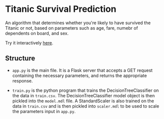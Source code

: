# Titanic Survival Prediction

An algorithm that determines whether you're likely to have survived the Titanic or not, based on parameters such as age, fare, numebr of dependents on board, and sex.

Try it interactively [here](https://darrendube.com/projects/titanic-dataset).

## Structure

- `app.py` is the main file. It is a Flask server that accepts a GET request containing the necessary parameters, and returns the appropriate response.

- `train.py` is the python program that trains the DecisionTreeClassifier on the data in `train.csv`. The DecisionTreeClassifier model object is then pickled into the `model.mdl` file. A StandardScaler is also trained on the data in `train.csv` and is then pickled into `scaler.mdl` to be used to scale the parameters input in `app.py`.
